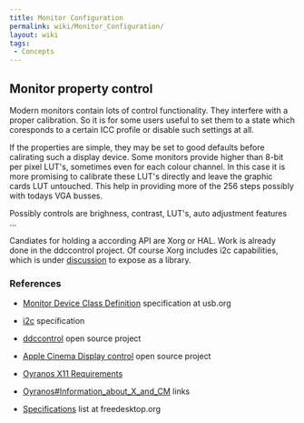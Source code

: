 ```yaml
---
title: Monitor Configuration
permalink: wiki/Monitor_Configuration/
layout: wiki
tags:
 - Concepts
---
```


Monitor property control
------------------------

Modern monitors contain lots of control functionality. They interfere
with a proper calibration. So it is for some users useful to set them to
a state which coresponds to a certain ICC profile or disable such
settings at all.

If the properties are simple, they may be set to good defaults before
calirating such a display device. Some monitors provide higher than
8-bit per pixel LUT's, sometimes even for each colour channel. In this
case it is more promising to calibrate these LUT's directly and leave
the graphic cards LUT untouched. This help in providing more of the 256
steps possibly with todays VGA busses.

Possibly controls are brighness, contrast, LUT's, auto adjustment
features ...

Candiates for holding a according API are Xorg or HAL. Work is already
done in the ddccontrol project. Of course Xorg includes i2c
capabilities, which is under
[discussion](http://lists.freedesktop.org/archives/xorg/2007-August/027105.html)
to expose as a library.

### References

-   [Monitor Device Class
    Definition](http://www.usb.org/developers/hidpage/) specification at
    usb.org

<!-- -->

-   [i2c](http://www.i2c-bus.org/) specification

<!-- -->

-   [ddccontrol](http://ddccontrol.sourceforge.net/) open source project

<!-- -->

-   [Apple Cinema Display
    control](http://www.technocage.com/~caskey/acdctl) open source
    project

<!-- -->

-   [Oyranos X11 Requirements](/wiki/Oyranos_X11_Requirements "wikilink")

<!-- -->

-   [Oyranos\#Information\_about\_X\_and\_CM](/wiki/Oyranos#Information_about_X_and_CM "wikilink")
    links

<!-- -->

-   [Specifications](http://www.freedesktop.org/wiki/Specifications)
    list at freedesktop.org

